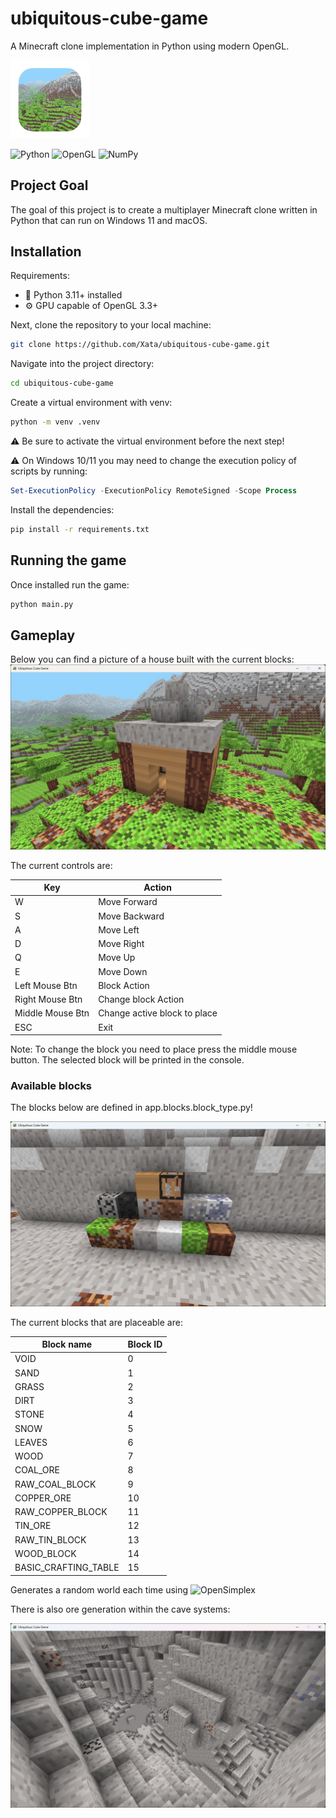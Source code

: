 # ubiquitous-cube-game
A Minecraft clone implementation in Python using modern OpenGL.

<img src="app/assets/icon.png" alt="Ubiquitous Cube Game icon" width="25%"/>

![Python](https://img.shields.io/badge/python-3670A0?style=for-the-badge&logo=python&logoColor=ffdd54)
![OpenGL](https://img.shields.io/badge/OpenGL-%23FFFFFF.svg?style=for-the-badge&logo=opengl)
![NumPy](https://img.shields.io/badge/numpy-%23013243.svg?style=for-the-badge&logo=numpy&logoColor=white)

## Project Goal

The goal of this project is to create a multiplayer Minecraft clone written in Python that can run on Windows 11 and macOS.

## Installation

Requirements:
- 🐍 Python 3.11+ installed
- ⚙️ GPU capable of OpenGL 3.3+

Next, clone the repository to your local machine:
```zsh
git clone https://github.com/Xata/ubiquitous-cube-game.git
```

Navigate into the project directory:
```zsh
cd ubiquitous-cube-game
```

Create a virtual environment with venv:
```zsh
python -m venv .venv
```

⚠️ Be sure to activate the virtual environment before the next step!

⚠️ On Windows 10/11 you may need to change the execution policy of scripts by running:
```powershell
Set-ExecutionPolicy -ExecutionPolicy RemoteSigned -Scope Process
```

Install the dependencies:
```zsh
pip install -r requirements.txt
```

## Running the game
Once installed run the game:
```zsh
python main.py
```

## Gameplay

Below you can find a picture of a house built with the current blocks:
![All current blocks](/resources/images/cube-game-screenshot-03.jpg)

The current controls are:

| Key | Action |
|------|--------|
| W | Move Forward |
| S | Move Backward |
| A | Move Left |
| D | Move Right |
| Q | Move Up |
| E | Move Down |
| Left Mouse Btn | Block Action |
| Right Mouse Btn | Change block Action |
| Middle Mouse Btn | Change active block to place |
| ESC | Exit |

Note: To change the block you need to place press the middle mouse button. The selected block will be printed in the console.

### Available blocks
The blocks below are defined in app.blocks.block_type.py!

![All current blocks](/resources/images/cube-game-screenshot-01.jpg)

The current blocks that are placeable are:

| Block name           | Block ID |
|----------------------|----------|
| VOID                 | 0        |
| SAND                 | 1        |
| GRASS                | 2        |
| DIRT                 | 3        |
| STONE                | 4        |
| SNOW                 | 5        |
| LEAVES               | 6        |
| WOOD                 | 7        | 
| COAL_ORE             | 8        |
| RAW_COAL_BLOCK       | 9        |
| COPPER_ORE           | 10       |
| RAW_COPPER_BLOCK     | 11       | 
| TIN_ORE              | 12 |       
| RAW_TIN_BLOCK        | 13 |       
| WOOD_BLOCK           | 14    |   
| BASIC_CRAFTING_TABLE | 15    |

Generates a random world each time using ![OpenSimplex](https://github.com/lmas/opensimplex)

There is also ore generation within the cave systems:

![Example of ore being generated within the caves](/resources/images/cube-game-screenshot-02.jpg)

